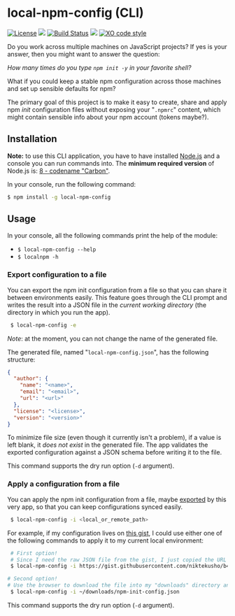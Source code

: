 # local-npm-config (CLI)

[![License](https://img.shields.io/github/license/niktekusho/local-npm-config.svg?style=flat)](./LICENSE)
[![](https://img.shields.io/npm/v/local-npm-config.svg)](https://www.npmjs.com/package/local-npm-config)
[![Build Status](https://travis-ci.org/niktekusho/local-npm-config.svg?branch=master)](https://travis-ci.org/niktekusho/local-npm-config)
[![](https://img.shields.io/node/v/local-npm-config.svg)](https://www.npmjs.com/package/local-npm-config)
[![XO code style](https://img.shields.io/badge/code_style-XO-5ed9c7.svg)](https://github.com/sindresorhus/xo)

Do you work across multiple machines on JavaScript projects? If yes is your answer, then you might want to answer the question:

*How many times do you type `npm init -y` in your favorite shell?*

What if you could keep a stable npm configuration across those machines and set up sensible defaults for npm?

The primary goal of this project is to make it easy to create, share and apply npm *init* configuration files without exposing your "`.npmrc`" content, which might contain sensible info about your npm account (tokens maybe?).

## Installation

**Note:** to use this CLI application, you have to have installed [Node.js](https://nodejs.org/) and a console you can run commands into. The **minimum required version** of Node.js is: [8 - codename "Carbon"](https://github.com/nodejs/Release#release-schedule).

In your console, run the following command:

```sh
$ npm install -g local-npm-config
```

<!-- [![Install animation](./assets/install.gif)](./assets/install.gif) -->

## Usage

In your console, all the following commands print the help of the module:

-   `$ local-npm-config --help`
-   `$ localnpm -h`

<!-- [![Usage animation](./assets/examples.gif)](./assets/examples.gif) -->

### Export configuration to a file

You can export the npm init configuration from a file so that you can share it between environments easily. This feature goes through the CLI prompt and writes the result into a JSON file in the *current working directory* (the directory in which you run the app).

```sh
 $ local-npm-config -e
```

*Note*: at the moment, you can not change the name of the generated file.

The generated file, named "`local-npm-config.json`", has the following structure:

```json
{
  "author": {
    "name": "<name>",
    "email": "<email>",
    "url": "<url>"
  },
  "license": "<license>",
  "version": "<version>"
}
```

To minimize file size (even though it currently isn't a problem), if a value is left blank, it *does not exist* in the generated file.
The app validates the exported configuration against a JSON schema before writing it to the file.

This command supports the dry run option (`-d` argument).

### Apply a configuration from a file

You can apply the npm init configuration from a file, maybe [exported](#export-configuration-to-a-file) by this very app, so that you can keep configurations synced easily.

```sh
 $ local-npm-config -i <local_or_remote_path>
```

For example, if my configuration lives on [this gist](https://gist.github.com/niktekusho/b4f229c24db26512f02b552401053a7c), I could use either one of the following commands to apply it to my current local environment:

```sh
 # First option!
 # Since I need the raw JSON file from the gist, I just copied the URL of the "raw" gist
 $ local-npm-config -i https://gist.githubusercontent.com/niktekusho/b4f229c24db26512f02b552401053a7c/raw/188f486f0433759bf9b3a2b6c3de29111cd38fc1/npm-init-config.json

# Second option!
# Use the browser to download the file into my "downloads" directory and give the CLI its path
 $ local-npm-config -i ~/downloads/npm-init-config.json
```

This command supports the dry run option (`-d` argument).

<!-- [![Usage animation](./assets/examples.gif)](./assets/examples.gif) -->
